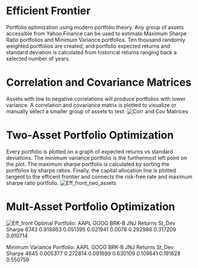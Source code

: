 # Efficient Frontier
Portfolio optimization using modern portfolio theory. Any group of assets accessible from Yahoo Finance can be used to estimate
Maximum Sharpe Ratio portfolios and Minimum Variance portfolios. Ten thousand randomly weighted portfolios are created, and
portfolio expected returns and standard deviation is calculated from historical returns ranging back a selected number of years. 

# Correlation and Covariance Matrices
Assets with low to negative correlations will produce portfolios with lower variance. A correlation and covariance matrix is plotted
to visualize or manually select a smaller group of assets to test.
![Corr and Cov Matrices](https://user-images.githubusercontent.com/45056473/201168924-6aa3c498-fb94-4aa1-8fd8-9e68fc286aca.PNG)

# Two-Asset Portfolio Optimization
Every portfolio is plotted on a graph of expected returns vs standard deviations. The minimum variance portfolio is the furthermost
left point on the plot. The maximum sharpe portfolio is calculated by sorting the portfolios by sharpe ratios. Finally, the capital
allocation line is plotted tangent to the efficent frontier and connects the risk-free rate and maximum sharpe ratio portfolio.
![Eff_front_two_assets](https://user-images.githubusercontent.com/45056473/201169225-031d9ff8-f264-4a0c-a08c-c6f02f51a1cd.PNG)

# Mult-Asset Portfolio Optimization
![Eff_front](https://user-images.githubusercontent.com/45056473/201169241-5c47ed9f-49c9-44b0-a77e-00f2a2c29c36.PNG)
Optimal Portfolio:
          AAPL      GOOG     BRK-B     JNJ   Returns    St_Dev    Sharpe
6743  0.918863  0.051395  0.021941  0.0078  0.292986  0.317209  0.910714

Minimum Variance Portfolio:
          AAPL      GOOG     BRK-B       JNJ   Returns    St_Dev    Sharpe
4645  0.005377  0.272814  0.091699  0.630109  0.109641  0.191628  0.550759
